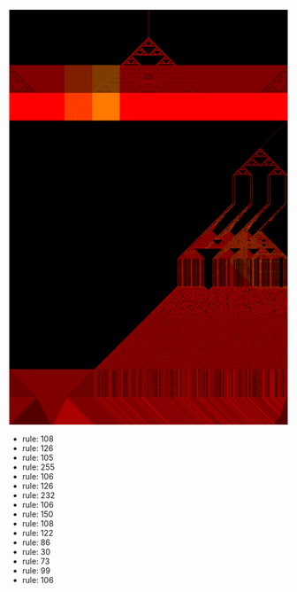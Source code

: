 ![photo](./output.png) 
 * rule: 108
* rule: 126
* rule: 105
* rule: 255
* rule: 106
* rule: 126
* rule: 232
* rule: 106
* rule: 150
* rule: 108
* rule: 122
* rule: 86
* rule: 30
* rule: 73
* rule: 99
* rule: 106
